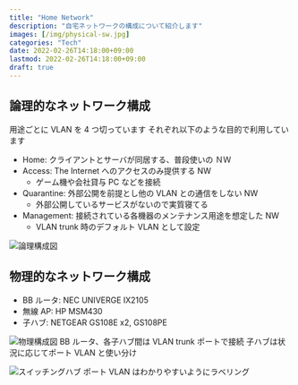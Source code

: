 ```yaml
---
title: "Home Network"
description: "自宅ネットワークの構成について紹介します"
images: [/img/physical-sw.jpg]
categories: "Tech"
date: 2022-02-26T14:18:00+09:00
lastmod: 2022-02-26T14:18:00+09:00
draft: true
---
```

## 論理的なネットワーク構成
用途ごとに VLAN を 4 つ切っています
それぞれ以下のような目的で利用しています
- Home: クライアントとサーバが同居する、普段使いの ＮＷ
- Access: The Internet へのアクセスのみ提供する NW
  - ゲーム機や会社貸与 PC などを接続
- Quarantine: 外部公開を前提とし他の VLAN との通信をしない NW
  - 外部公開しているサービスがないので実質寝てる
- Management: 接続されている各機器のメンテナンス用途を想定した NW
  - VLAN trunk 時のデフォルト VLAN として設定

![論理構成図](/img/logical-nw.jpg)

## 物理的なネットワーク構成
- BB ルータ: NEC UNIVERGE IX2105
- 無線 AP: HP MSM430
- 子ハブ: NETGEAR GS108E x2, GS108PE

![物理構成図](/img/physical-nw.jpg)
BB ルータ、各子ハブ間は VLAN trunk ポートで接続
子ハブは状況に応じてポート VLAN と使い分け

![スイッチングハブ](/img/physical-sw.jpg)
ポート VLAN はわかりやすいようにラベリング
